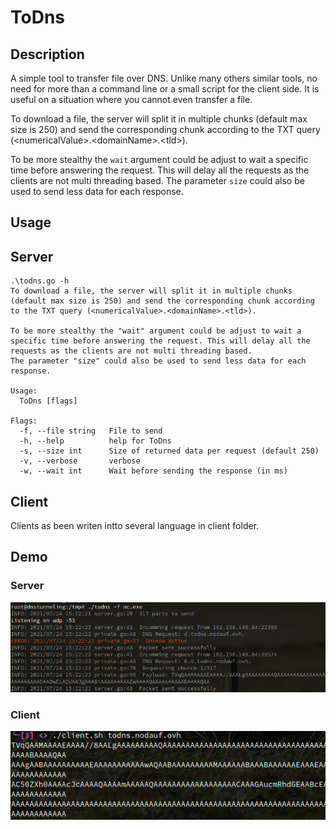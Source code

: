 # ToDns

## Description
A simple tool to transfer file over DNS. 
Unlike many others similar tools, no need for more than a command line or a small script for the client side. It is useful on a situation where you cannot even transfer a file.

To download a file, the server will split it in multiple chunks (default max size is 250) and send the corresponding chunk according to the TXT query (\<numericalValue\>.\<domainName\>.\<tld\>).

To be more stealthy the `wait` argument could be adjust to wait a specific time before answering the request. This will delay all the requests as the clients are not multi threading based. The parameter `size` could also be used to send less data for each response.

## Usage

## Server
```
.\todns.go -h
To download a file, the server will split it in multiple chunks (default max size is 250) and send the corresponding chunk according to the TXT query (<numericalValue>.<domainName>.<tld>).

To be more stealthy the "wait" argument could be adjust to wait a specific time before answering the request. This will delay all the requests as the clients are not multi threading based.
The parameter "size" could also be used to send less data for each response.

Usage:
  ToDns [flags]

Flags:
  -f, --file string   File to send
  -h, --help          help for ToDns
  -s, --size int      Size of returned data per request (default 250)
  -v, --verbose       verbose
  -w, --wait int      Wait before sending the response (in ms)
```

## Client
Clients as been writen intto several language in client folder.

## Demo

### Server

![Screenshot of todns on server ](./images/server.png)

### Client

![Screenshot of todns on client ](./images/client.png)
